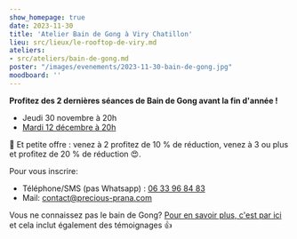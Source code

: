 ```yaml
---
show_homepage: true
date: 2023-11-30
title: 'Atelier Bain de Gong à Viry Chatillon'
lieu: src/lieux/le-rooftop-de-viry.md
ateliers:
- src/ateliers/bain-de-gong.md
poster: "/images/evenements/2023-11-30-bain-de-gong.jpg"
moodboard: ''
---
```


**Profitez des 2 dernières séances de Bain de Gong avant la fin d'année !**

- Jeudi 30 novembre à 20h
- [Mardi 12 décembre à 20h](/agenda/2023/12/12/atelier-bain-de-gong-a-viry-chatillon/)

🎁 Et petite offre : venez à 2 profitez de 10 % de réduction, venez à 3 ou plus et profitez de 20 % de réduction 😍.

Pour vous inscrire:
- Téléphone/SMS (pas Whatsapp) : [06 33 96 84 83](tel:0633968483)
- Mail: contact@precious-prana.com

Vous ne connaissez pas le bain de Gong? [Pour en savoir plus, c'est par ici](/ateliers/bain-de-gong/) et cela inclut également des témoignages 👍